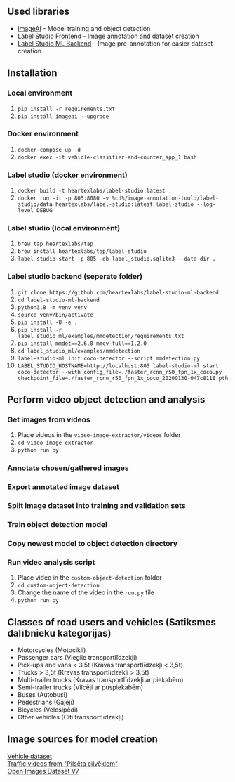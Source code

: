 ## Used libraries
- [ImageAI](https://github.com/OlafenwaMoses/ImageAI) - Model training and object detection
- [Label Studio Frontend](https://github.com/heartexlabs/label-studio) - Image annotation and dataset creation
- [Label Studio ML Backend](https://github.com/heartexlabs/label-studio-ml-backend) - Image pre-annotation for easier dataset creation

## Installation
### Local environment
1. `pip install -r requirements.txt`
2. `pip install imageai --upgrade`

### Docker environment
1. `docker-compose up -d`
2. `docker exec -it vehicle-classifier-and-counter_app_1 bash`

### Label studio (docker environment)
1. `docker build -t heartexlabs/label-studio:latest .`
2. `docker run -it -p 805:8080 -v %cd%/image-annotation-tool:/label-studio/data heartexlabs/label-studio:latest label-studio --log-level DEBUG`

### Label studio (local environment)
1. `brew tap heartexlabs/tap`
2. `brew install heartexlabs/tap/label-studio`
3. `label-studio start -p 805 -db label_studio.sqlite3 --data-dir .`

### Label studio backend (seperate folder)
1. `git clone https://github.com/heartexlabs/label-studio-ml-backend`
2. `cd label-studio-ml-backend`
3. `python3.8 -m venv venv`
4. `source venv/bin/activate`
5. `pip install -U -e .`
6. `pip install -r label_studio_ml/examples/mmdetection/requirements.txt`
7. `pip install mmdet==2.6.0 mmcv-full==1.2.0`
8. `cd label_studio_ml/examples/mmdetection`
9. `label-studio-ml init coco-detector --script mmdetection.py`
10. `LABEL_STUDIO_HOSTNAME=http://localhost:805 label-studio-ml start coco-detector --with config_file=./faster_rcnn_r50_fpn_1x_coco.py checkpoint_file=./faster_rcnn_r50_fpn_1x_coco_20200130-047c8118.pth`

## Perform video object detection and analysis
### Get images from videos
1. Place videos in the `video-image-extractor/videos` folder
2. `cd video-image-extractor`
3. `python run.py`

### Annotate chosen/gathered images

### Export annotated image dataset

### Split image dataset into training and validation sets

### Train object detection model

### Copy newest model to object detection directory

### Run video analysis script
1. Place video in the `custom-object-detection` folder
2. `cd custom-object-detection`
3. Change the name of the video in the `run.py` file
4. `python run.py`

## Classes of road users and vehicles (Satiksmes dalībnieku kategorijas)
- Motorcycles (Motocikli)
- Passenger cars (Vieglie transportlīdzekļi)
- Pick-ups and vans < 3,5t (Kravas transportlīdzekļi < 3,5t)
- Trucks > 3,5t (Kravas transportlīdzekļi > 3,5t)
- Multi-trailer trucks (Kravas transportlīdzekļi ar piekabēm)
- Semi-trailer trucks (Vilcēji ar puspiekabēm)
- Buses (Autobusi)
- Pedestrians (Gājēji)
- Bicycles (Velosipēdi)
- Other vehicles (Citi transportlīdzekļi)

## Image sources for model creation
[Vehicle dataset](https://drive.google.com/drive/folders/1a-v4os2Ekr-IezLE-pGNJ7R0plZyf6bE)\
[Traffic videos from "Pilsēta cilvēkiem"](https://www.pilsetacilvekiem.lv/)\
[Open Images Dataset V7](https://storage.googleapis.com/openimages/web/index.html)
